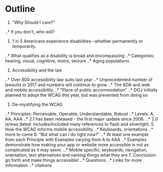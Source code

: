 # Outline

1. "Why Should I care?"

..* If you don't, who will?

1. 1 in 5 Americans experience disabilities--whether permanently or temporarily.

..* What qualifies as a disability is broad and encompassing
..* Categories: hearing, visual, cognitive, motor, seizure
..* Aging populations

1. Accessibility and the law

..* Over 800 accessibility law suits last year
..* Unprecedented number of lawsuits in 2017 and numbers will continue to grow
..* The ADA and web and mobile accessibility
..* “Place of public accommodation”
..* DOJ initially planned to adopt the WCAG this year, but was prevented from doing so

1. De-mystifying the WCAG

..* Principles: Perceivable, Operable, Understandable, Robust
..* Levels: A, AA, AAA
..* 2.1 has been released - the first major update since 2008.
..* 2.0 is/was dated: includes/included many references to flash and silverlight.
5. How the WCAG informs mobile accessibility
..* Keyboards, orientations
..* more to come
6. “But what can I do right now?”
..* At least one example from each Principle with Examples varying from A to AAA
..* Examples demonstrate how making your app or website more accessible is not as complicated as it may seem.
..* Mobile specific: keyboards, navigation, orientation, text alternatives and naming things what they are
7. Conclusion: go forth and make things accessible!
..* Questions
..* Links for more information
..* citations